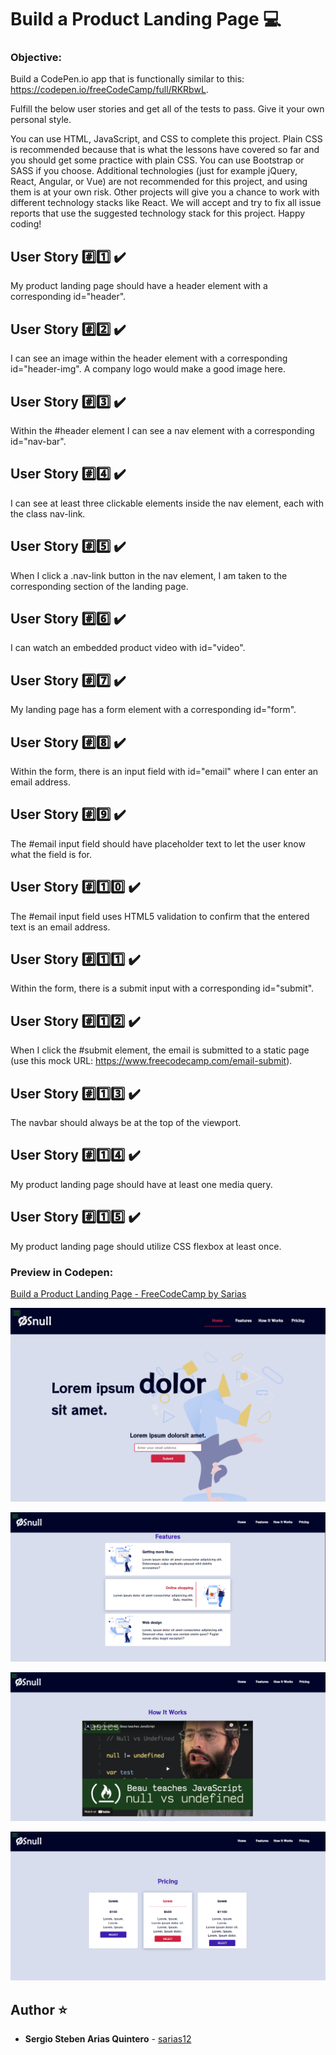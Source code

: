 # Build a Product Landing Page :computer:

### Objective: 
Build a CodePen.io app that is functionally similar to this: https://codepen.io/freeCodeCamp/full/RKRbwL.

Fulfill the below user stories and get all of the tests to pass. Give it your own personal style.

You can use HTML, JavaScript, and CSS to complete this project. Plain CSS is recommended because that is what the lessons have covered so far and you should get some practice with plain CSS. You can use Bootstrap or SASS if you choose. Additional technologies (just for example jQuery, React, Angular, or Vue) are not recommended for this project, and using them is at your own risk. Other projects will give you a chance to work with different technology stacks like React. We will accept and try to fix all issue reports that use the suggested technology stack for this project. Happy coding!

## User Story :hash::one: :heavy_check_mark:
My product landing page should have a header element with a corresponding id="header".

## User Story :hash::two: :heavy_check_mark:
I can see an image within the header element with a corresponding id="header-img". A company logo would make a good image here.

## User Story :hash::three: :heavy_check_mark:
Within the #header element I can see a nav element with a corresponding id="nav-bar".

## User Story :hash::four: :heavy_check_mark:
I can see at least three clickable elements inside the nav element, each with the class nav-link.

## User Story :hash::five: :heavy_check_mark:
When I click a .nav-link button in the nav element, I am taken to the corresponding section of the landing page.

## User Story :hash::six: :heavy_check_mark:
I can watch an embedded product video with id="video".

## User Story :hash::seven: :heavy_check_mark:
My landing page has a form element with a corresponding id="form".

## User Story :hash::eight: :heavy_check_mark:
Within the form, there is an input field with id="email" where I can enter an email address.

## User Story :hash::nine: :heavy_check_mark:
The #email input field should have placeholder text to let the user know what the field is for.

## User Story :hash::one::zero: :heavy_check_mark:
The #email input field uses HTML5 validation to confirm that the entered text is an email address.

## User Story :hash::one::one: :heavy_check_mark:
Within the form, there is a submit input with a corresponding id="submit".

## User Story :hash::one::two: :heavy_check_mark:
When I click the #submit element, the email is submitted to a static page (use this mock URL: https://www.freecodecamp.com/email-submit).

## User Story :hash::one::three: :heavy_check_mark:
The navbar should always be at the top of the viewport.

## User Story :hash::one::four: :heavy_check_mark:
My product landing page should have at least one media query.

## User Story :hash::one::five: :heavy_check_mark:
My product landing page should utilize CSS flexbox at least once.



### Preview in Codepen: 
[ Build a Product Landing Page - FreeCodeCamp by Sarias ](https://codepen.io/sarias12/pen/ZEBdBYQ)

![Screenshot](https://raw.githubusercontent.com/sarias12/freecodecamp_projects/main/product_landing_page/image1.png)

![Screenshot](https://raw.githubusercontent.com/sarias12/freecodecamp_projects/main/product_landing_page/image2.png)

![Screenshot](https://raw.githubusercontent.com/sarias12/freecodecamp_projects/main/product_landing_page/image3.png)

![Screenshot](https://raw.githubusercontent.com/sarias12/freecodecamp_projects/main/product_landing_page/image4.png)
 
## Author ⭐️
* **Sergio Steben Arias Quintero** - [sarias12](https://github.com/sarias12)
